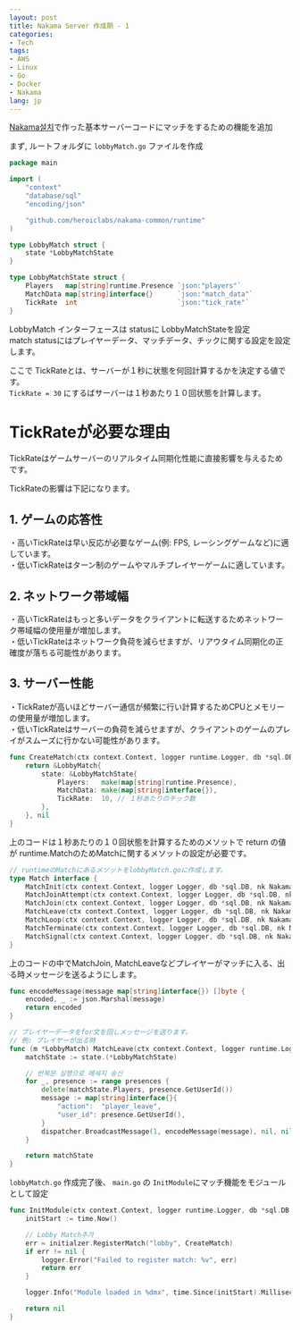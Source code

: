 ```yaml
---
layout: post
title: Nakama Server 作成期 - 1
categories: 
- Tech
tags:
- AWS
- Linux
- Go
- Docker
- Nakama
lang: jp
---
```


[Nakama설치](/_posts/2024-10-05-aws-docker-nakama.md)で作った基本サーバーコードにマッチをするための機能を追加

まず, ルートフォルダに ```lobbyMatch.go``` ファイルを作成

```Go
package main

import (
	"context"
	"database/sql"
	"encoding/json"

	"github.com/heroiclabs/nakama-common/runtime"
)

type LobbyMatch struct {
	state *LobbyMatchState
}

type LobbyMatchState struct {
	Players   map[string]runtime.Presence `json:"players"`
	MatchData map[string]interface{}      `json:"match_data"`
	TickRate  int                         `json:"tick_rate"`
}
```

LobbyMatch インターフェースは statusに LobbyMatchStateを設定<br />
match statusにはプレイヤーデータ、マッチデータ、チックに関する設定を設定します。

ここで TickRateとは、サーバーが１秒に状態を何回計算するかを決定する値です。<br />
```TickRate = 30``` にするばサーバーは１秒あたり１０回状態を計算します。

# TickRateが必要な理由
TickRateはゲームサーバーのリアルタイム同期化性能に直接影響を与えるためです。

TickRateの影響は下記になります。<br />
## 1. ゲームの応答性
・高いTickRateは早い反応が必要なゲーム(例: FPS, レーシングゲームなど)に適しています。<br />
・低いTickRateはターン制のゲームやマルチプレイヤーゲームに適しています。

## 2. ネットワーク帯域幅
・高いTickRateはもっと多いデータをクライアントに転送するためネットワーク帯域幅の使用量が増加します。<br />
・低いTickRateはネットワーク負荷を減らせますが、リアウタイム同期化の正確度が落ちる可能性があります。

## 3. サーバー性能
・TickRateが高いほどサーバー通信が頻繁に行い計算するためCPUとメモリーの使用量が増加します。<br />
・低いTickRateはサーバーの負荷を減らせますが、クライアントのゲームのプレイがスムーズに行かない可能性があります。

```Go
func CreateMatch(ctx context.Context, logger runtime.Logger, db *sql.DB, nk runtime.NakamaModule) (runtime.Match, error) {
	return &LobbyMatch{
		state: &LobbyMatchState{
			Players:   make(map[string]runtime.Presence),
			MatchData: make(map[string]interface{}),
			TickRate:  10, // １秒あたりのチック数
		},
	}, nil
}
```

上のコードは１秒あたりの１０回状態を計算するためのメソットで return の値が runtime.MatchのためMatchに関するメソットの設定が必要です。

```Go
// runtimeのMatchにあるメソットをlobbyMatch.goに作成します。
type Match interface {
	MatchInit(ctx context.Context, logger Logger, db *sql.DB, nk NakamaModule, params map[string]interface{}) (interface{}, int, string)
	MatchJoinAttempt(ctx context.Context, logger Logger, db *sql.DB, nk NakamaModule, dispatcher MatchDispatcher, tick int64, state interface{}, presence Presence, metadata map[string]string) (interface{}, bool, string)
	MatchJoin(ctx context.Context, logger Logger, db *sql.DB, nk NakamaModule, dispatcher MatchDispatcher, tick int64, state interface{}, presences []Presence) interface{}
	MatchLeave(ctx context.Context, logger Logger, db *sql.DB, nk NakamaModule, dispatcher MatchDispatcher, tick int64, state interface{}, presences []Presence) interface{}
	MatchLoop(ctx context.Context, logger Logger, db *sql.DB, nk NakamaModule, dispatcher MatchDispatcher, tick int64, state interface{}, messages []MatchData) interface{}
	MatchTerminate(ctx context.Context, logger Logger, db *sql.DB, nk NakamaModule, dispatcher MatchDispatcher, tick int64, state interface{}, graceSeconds int) interface{}
	MatchSignal(ctx context.Context, logger Logger, db *sql.DB, nk NakamaModule, dispatcher MatchDispatcher, tick int64, state interface{}, data string) (interface{}, string)
}
```

上のコードの中でMatchJoin, MatchLeaveなどプレイヤーがマッチに入る、出る時メッセージを送るようにします。

```Go
func encodeMessage(message map[string]interface{}) []byte {
	encoded, _ := json.Marshal(message)
	return encoded
}

// プレイヤーデータをfor文を回しメッセージを送ります。
// 例: プレイヤーが出る時
func (m *LobbyMatch) MatchLeave(ctx context.Context, logger runtime.Logger, db *sql.DB, nk runtime.NakamaModule, dispatcher runtime.MatchDispatcher, tick int64, state interface{}, presences []runtime.Presence) interface{} {
	matchState := state.(*LobbyMatchState)

    // 반복문 실행으로 메세지 송신
	for _, presence := range presences {
		delete(matchState.Players, presence.GetUserId())
		message := map[string]interface{}{
			"action":  "player_leave",
			"user_id": presence.GetUserId(),
		}
		dispatcher.BroadcastMessage(1, encodeMessage(message), nil, nil, true)
	}

	return matchState
}
```

```lobbyMatch.go``` 作成完了後、 ```main.go``` の ```InitModule```にマッチ機能をモジュールとして設定

```Go
func InitModule(ctx context.Context, logger runtime.Logger, db *sql.DB, nk runtime.NakamaModule, initialzer runtime.Initializer) error {
	initStart := time.Now()

	// Lobby Match추가
	err = initialzer.RegisterMatch("lobby", CreateMatch)
	if err != nil {
		logger.Error("Failed to register match: %v", err)
		return err
	}

	logger.Info("Module loaded in %dmx", time.Since(initStart).Milliseconds())

	return nil
}
```